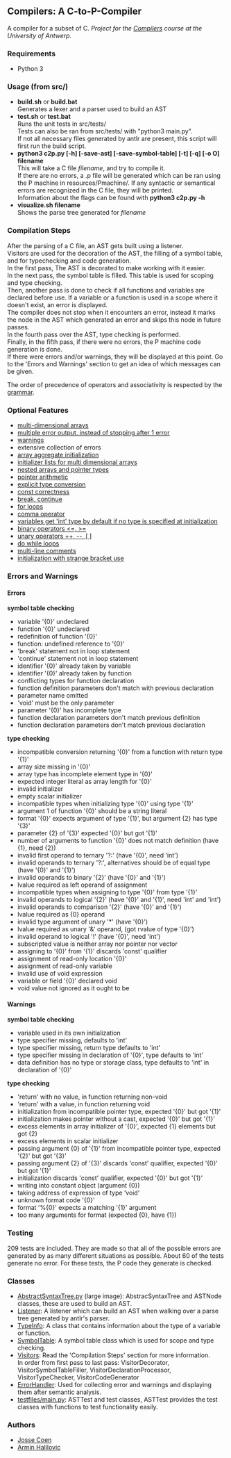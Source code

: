 ## Compilers: A C-to-P-Compiler

A compiler for a subset of C. _Project for the [Compilers](https://www.uantwerpen.be/popup/opleidingsonderdeel.aspx?catalognr=1001WETTEL&taal=en&aj=2015) course at the University of Antwerp._

### Requirements

*   Python 3

### Usage (from src/)

*   **build.sh** or **build.bat**  
    Generates a lexer and a parser used to build an AST
*   **test.sh** or **test.bat**  
    Runs the unit tests in src/tests/  
    Tests can also be ran from src/tests/ with "python3 main.py".  
    If not all necessary files generated by antlr are present, this script will first run the build script.
*   **python3 c2p.py [-h] [-save-ast] [-save-symbol-table] [-t] [-q] [-o O] filename**  
    This will take a C file _filename_, and try to compile it.  
    If there are no errors, a .p file will be generated which can be ran using the P machine in resources/Pmachine/. If any syntactic or semantical errors are recognized in the C file, they will be printed.  
    Information about the flags can be found with **python3 c2p.py -h**
*   **visualize.sh filename**  
    Shows the parse tree generated for _filename_

### Compilation Steps

After the parsing of a C file, an AST gets built using a listener.  
Visitors are used for the decoration of the AST, the filling of a symbol table, and for typechecking and code generation.  
In the first pass, The AST is decorated to make working with it easier.  
In the next pass, the symbol table is filled. This table is used for scoping and type checking.  
Then, another pass is done to check if all functions and variables are declared before use. If a variable or a function is used in a scope where it doesn't exist, an error is displayed.  
The compiler does not stop when it encounters an error, instead it marks the node in the AST which generated an error and skips this node in future passes.  
In the fourth pass over the AST, type checking is performed.  
Finally, in the fifth pass, if there were no errors, the P machine code generation is done.  
If there were errors and/or warnings, they will be displayed at this point. Go to the 'Errors and Warnings' section to get an idea of which messages can be given.

The order of precedence of operators and associativity is respected by the [grammar](src/C.g4).

### Optional Features

*   [multi-dimensional arrays](src/tests/programs/matrixMultiplication.c)
*   [multiple error output, instead of stopping after 1 error](src/tests/variable-declarations/char-arrays-pointers.txt)
*   [warnings](src/tests/function-declarations/22.txt)
*   extensive collection of errors
*   [array aggregate initialization](src/tests/misc/multidimensional-arrays.c)
*   [initializer lists for multi dimensional arrays](src/tests/misc/multidimensional-arrays.c)
*   [nested arrays and pointer types](src/tests/variable-declarations/multi-arrays-pointers.c)
*   [pointer arithmetic](src/tests/binary-operators/pointer-arithmetic.c)
*   [explicit type conversion](src/tests/programs/areaCirclePointer.c)
*   [const correctness](src/tests/const/10.c)
*   [break, continue](src/tests/misc/for-and-while.c)
*   [for loops](src/tests/misc/for-and-while.c)
*   [comma operator](src/tests/misc/global-var.c)
*   [variables get 'int' type by default if no type is specified at initialization](src/tests/function-declarations/23.c)
*   [binary operators <=, >=](src/tests/binary-operators/correct-literals.c)
*   [unary operators ++, --, [ ]](src/tests/unary-operators/5.c)
*   [do while loops](src/tests/misc/flow-control.c)
*   [multi-line comments](src/tests/programs/primsAlgorithm.c)
*   [initialization with strange bracket use](src/tests/variable-declarations/strange-brackets.c)

### Errors and Warnings

#### Errors

**symbol table checking**

*   variable '{0}' undeclared
*   function '{0}' undeclared
*   redefinition of function '{0}'
*   function: undefined reference to '{0}'
*   'break' statement not in loop statement
*   'continue' statement not in loop statement
*   identifier '{0}' already taken by variable
*   identifier '{0}' already taken by function
*   conflicting types for function declaration
*   function definition parameters don't match with previous declaration
*   parameter name omitted
*   'void' must be the only parameter
*   parameter '{0}' has incomplete type
*   function declaration parameters don't match previous definition
*   function declaration parameters don't match previous declaration

**type checking**

*   incompatible conversion returning '{0}' from a function with return type '{1}'
*   array size missing in '{0}'
*   array type has incomplete element type in '{0}'
*   expected integer literal as array length for '{0}'
*   invalid initializer
*   empty scalar initializer
*   incompatible types when initializing type '{0}' using type '{1}'
*   argument 1 of function '{0}' should be a string literal
*   format '{0}' expects argument of type '{1}', but argument {2} has type '{3}'
*   parameter {2} of '{3}' expected '{0}' but got '{1}'
*   number of arguments to function '{0}' does not match definition (have {1}, need {2})
*   invalid first operand to ternary '?:' (have '{0}', need 'int')
*   invalid operands to ternary '?:', alternatives should be of equal type (have '{0}' and '{1}')
*   invalid operands to binary '{2}' (have '{0}' and '{1}')
*   lvalue required as left operand of assignment
*   incompatible types when assigning to type '{0}' from type '{1}'
*   invalid operands to logical '{2}' (have '{0}' and '{1}', need 'int' and 'int')
*   invalid operands to comparison '{2}' (have '{0}' and '{1}')
*   lvalue required as {0} operand
*   invalid type argument of unary '*' (have '{0}')
*   lvalue required as unary '&' operand, (got rvalue of type '{0}')
*   invalid operand to logical '!' (have '{0}', need 'int')
*   subscripted value is neither array nor pointer nor vector
*   assigning to '{0}' from '{1}' discards 'const' qualifier
*   assignment of read-only location '{0}'
*   assignment of read-only variable
*   invalid use of void expression
*   variable or field '{0}' declared void
*   void value not ignored as it ought to be

#### Warnings

**symbol table checking**

*   variable used in its own initialization
*   type specifier missing, defaults to 'int'
*   type specifier missing, return type defaults to 'int'
*   type specifier missing in declaration of '{0}', type defaults to 'int'
*   data definition has no type or storage class, type defaults to 'int' in declaration of '{0}'

**type checking**

*   'return' with no value, in function returning non-void
*   'return' with a value, in function returning void
*   initialization from incompatible pointer type, expected '{0}' but got '{1}'
*   initialization makes pointer without a cast, expected '{0}' but got '{1}'
*   excess elements in array initializer of '{0}', expected {1} elements but got {2}
*   excess elements in scalar initializer
*   passing argument {0} of '{1}' from incompatible pointer type, expected '{2}' but got '{3}'
*   passing argument {2} of '{3}' discards 'const' qualifier, expected '{0}' but got '{1}'
*   initialization discards 'const' qualifier, expected '{0}' but got '{1}'
*   writing into constant object (argument {0})
*   taking address of expression of type ‘void’
*   unknown format code '{0}'
*   format '%{0}' expects a matching '{1}' argument
*   too many arguments for format (expected {0}, have {1})

### Testing

209 tests are included. They are made so that all of the possible errors are generated by as many different situations as possible. About 60 of the tests generate no error. For these tests, the P code they generate is checked.

### Classes

*   [AbstractSyntaxTree.py](images/AbstractSyntaxTree.png) (large image): AbstracSyntaxTree and ASTNode classes, these are used to build an AST.
*   [Listener](images/Listener.png): A listener which can build an AST when walking over a parse tree generated by antlr's parser.
*   [TypeInfo](images/TypeInfo.png): A class that contains information about the type of a variable or function.
*   [SymbolTable](images/SymbolTable.png): A symbol table class which is used for scope and type checking.
*   [Visitors](images/Visitors.png): Read the 'Compilation Steps' section for more information.  
    In order from first pass to last pass: VisitorDecorator, VisitorSymbolTableFiller, VisitorDeclarationProcessor, VisitorTypeChecker, VisitorCodeGenerator
*   [ErrorHandler](images/ErrorHandler.png): Used for collecting error and warnings and displaying them after semantic analysis.
*   [testfiles/main.py](images/testfiles-main.png): ASTTest and test classes, ASTTest provides the test classes with functions to test functionality easily.

### Authors
* [Josse Coen](https://github.com/jsscn)
* [Armin Halilovic](https://github.com/arminnh)
